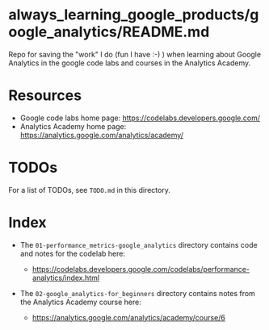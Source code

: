 # always_learning_google_products/google_analytics/README.md

Repo for saving the "work" I do (fun I have :-) ) when learning about Google Analytics in the google code labs
and courses in the Analytics Academy.

# Resources

- Google code labs home page: https://codelabs.developers.google.com/
- Analytics Academy home page: https://analytics.google.com/analytics/academy/

# TODOs

For a list of TODOs, see `TODO.md` in this directory.

# Index

- The `01-performance_metrics-google_analytics` directory contains code and notes for the codelab here:
  - https://codelabs.developers.google.com/codelabs/performance-analytics/index.html

- The `02-google_analytics-for_beginners` directory contains notes from the Analytics Academy course here:
  - https://analytics.google.com/analytics/academy/course/6

